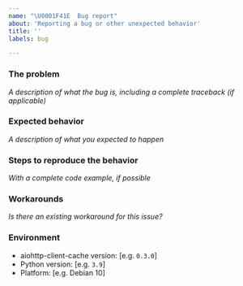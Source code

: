 ```yaml
---
name: "\U0001F41E  Bug report"
about: 'Reporting a bug or other unexpected behavior'
title: ''
labels: bug

---
```


### The problem
_A description of what the bug is, including a complete traceback (if applicable)_

### Expected behavior
_A description of what you expected to happen_

### Steps to reproduce the behavior
_With a complete code example, if possible_

### Workarounds
_Is there an existing workaround for this issue?_

### Environment
- aiohttp-client-cache version: [e.g. `0.3.0`]
- Python version: [e.g. `3.9`]
- Platform: [e.g. Debian 10]
